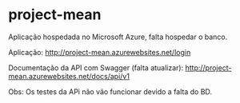 # project-mean

Aplicação hospedada no Microsoft Azure, falta hospedar o banco.

Aplicação:
http://project-mean.azurewebsites.net/login

Documentação da API com Swagger (falta atualizar):
http://project-mean.azurewebsites.net/docs/api/v1

Obs: Os testes da APi não vão funcionar devido a falta do BD.
